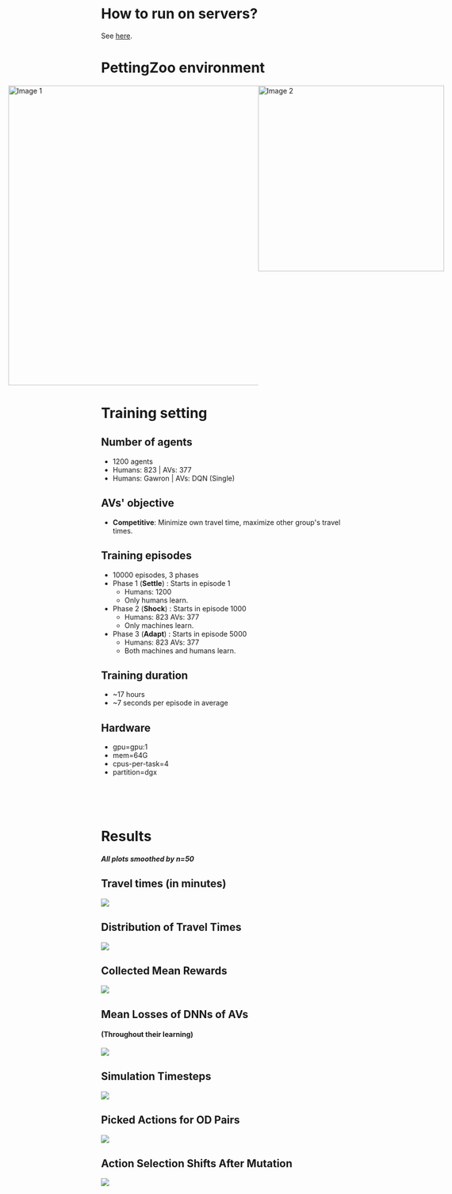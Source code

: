 # How to run on servers?

See [here](server_scripts/how_to.md).

# PettingZoo environment

<div style="display:flex; justify-content:center;">
  <img src="images/multiple_humans_timesteps.png" alt="Image 1" width="605" />
  <img src="images/multiple_machines_timesteps.png" alt="Image 2"  width="375" />
</div>



# Training setting

## Number of agents
- 1200 agents
- Humans: 823 | AVs: 377 
- Humans: Gawron | AVs: DQN (Single)
## AVs' objective
- **Competitive**: Minimize own travel time, maximize other group's travel times.
## Training episodes
- 10000 episodes, 3 phases
- Phase 1 (**Settle**) : Starts in episode 1
    - Humans: 1200
    - Only humans learn.
- Phase 2 (**Shock**) : Starts in episode 1000
    - Humans: 823  AVs: 377 
    - Only machines learn.
- Phase 3 (**Adapt**) : Starts in episode 5000
    - Humans: 823  AVs: 377
    - Both machines and humans learn.
## Training duration
- ~17 hours
- ~7 seconds per episode in average
## Hardware
 - gpu=gpu:1
 - mem=64G
 - cpus-per-task=4
 - partition=dgx

<br><br><br>

# Results
#### *All plots smoothed by n=50*

## Travel times (in minutes)
![](readme_plots/travel_times.png)


## Distribution of Travel Times
![](readme_plots/tt_dist.png)


## Collected Mean Rewards
![](readme_plots/rewards.png)


## Mean Losses of DNNs of AVs 
#### (Throughout their learning)
![](readme_plots/losses.png)


## Simulation Timesteps
![](readme_plots/simulation_length.png)


## Picked Actions for OD Pairs
![](readme_plots/actions.png)


## Action Selection Shifts After Mutation
![](readme_plots/actions_shifts.png)
